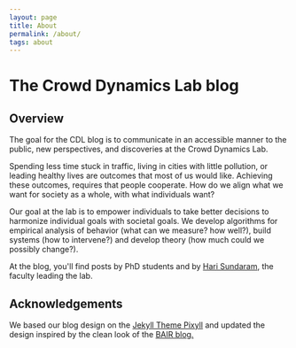 ```yaml
---
layout: page
title: About
permalink: /about/
tags: about
---
```


# The Crowd Dynamics Lab blog

## Overview
The goal for the CDL blog is to communicate in an accessible manner to the public, new perspectives, and discoveries at the Crowd Dynamics Lab. 

Spending less time stuck in traffic, living in cities with little pollution, or leading healthy lives are outcomes that most of us would like. Achieving these outcomes, requires that people cooperate. How do we align what we want for society as a whole, with what individuals want?

Our goal at the lab is to empower individuals to take better decisions to harmonize individual goals with societal goals. We develop algorithms for empirical analysis of behavior (what can we measure? how well?), build systems (how to intervene?) and develop theory (how much could we possibly change?).

<!-- , we draw on ideas from  

and to shape behavior at scale. For example, if the city of Chicago wants to reduce traffic congestion, what should it do persuade people to try public transportation options, instead of driving their car? Designing incentives and messaging to harmonize individual goals (often to reduce travel time) with the City's objective is not easy. Public health is another example. If more people tended to their health through eating healthy food, and through exercise, not only would they individually benefit, but an improvement in public health would drive down  health costs for all. But despite interest in improving our health, we don't take the best decisions

Thus much of our work focus on empirical work (what can we measure? how well?), and building systems (how to intervene?) and theory (how much could we possibly change?).  -->

At the blog, you'll find posts by PhD students and by [Hari Sundaram](http://sundaram.cs.illinois.edu), the faculty leading the lab.

## Acknowledgements

We based our blog design on the [Jekyll Theme Pixyll](https://github.com/johno/pixyll) and updated the design inspired by the clean look of the [BAIR blog.](http://bair.berkeley.edu/blog/)  